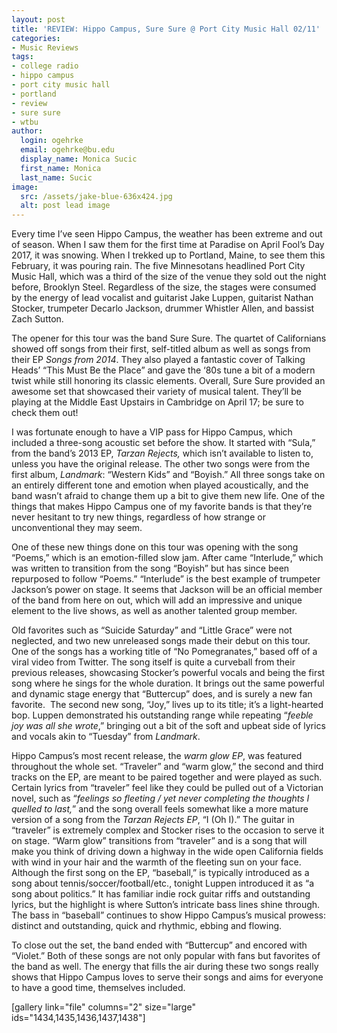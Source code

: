 ```yaml
---
layout: post
title: 'REVIEW: Hippo Campus, Sure Sure @ Port City Music Hall 02/11'
categories:
- Music Reviews
tags:
- college radio
- hippo campus
- port city music hall
- portland
- review
- sure sure
- wtbu
author:
  login: ogehrke
  email: ogehrke@bu.edu
  display_name: Monica Sucic
  first_name: Monica
  last_name: Sucic
image:
  src: /assets/jake-blue-636x424.jpg
  alt: post lead image
---
```

Every time I’ve seen Hippo Campus, the weather has been extreme and out of season. When I saw them for the first time at Paradise on April Fool’s Day 2017, it was snowing. When I trekked up to Portland, Maine, to see them this February, it was pouring rain. The five Minnesotans headlined Port City Music Hall, which was a third of the size of the venue they sold out the night before, Brooklyn Steel. Regardless of the size, the stages were consumed by the energy of lead vocalist and guitarist Jake Luppen, guitarist Nathan Stocker, trumpeter Decarlo Jackson, drummer Whistler Allen, and bassist Zach Sutton.

The opener for this tour was the band Sure Sure. The quartet of Californians showed off songs from their first, self-titled album as well as songs from their EP _Songs from 2014_. They also played a fantastic cover of Talking Heads’ “This Must Be the Place” and gave the ‘80s tune a bit of a modern twist while still honoring its classic elements. Overall, Sure Sure provided an awesome set that showcased their variety of musical talent. They’ll be playing at the Middle East Upstairs in Cambridge on April 17; be sure to check them out!

I was fortunate enough to have a VIP pass for Hippo Campus, which included a three-song acoustic set before the show. It started with “Sula,” from the band’s 2013 EP, _Tarzan Rejects,_ which isn’t available to listen to, unless you have the original release. The other two songs were from the first album, _Landmark_: “Western Kids” and “Boyish.” All three songs take on an entirely different tone and emotion when played acoustically, and the band wasn’t afraid to change them up a bit to give them new life. One of the things that makes Hippo Campus one of my favorite bands is that they’re never hesitant to try new things, regardless of how strange or unconventional they may seem.

One of these new things done on this tour was opening with the song “Poems,” which is an emotion-filled slow jam. After came “Interlude,” which was written to transition from the song “Boyish” but has since been repurposed to follow “Poems.” “Interlude” is the best example of trumpeter Jackson’s power on stage. It seems that Jackson will be an official member of the band from here on out, which will add an impressive and unique element to the live shows, as well as another talented group member.

Old favorites such as “Suicide Saturday” and “Little Grace” were not neglected, and two new unreleased songs made their debut on this tour. One of the songs has a working title of “No Pomegranates,” based off of a viral video from Twitter. The song itself is quite a curveball from their previous releases, showcasing Stocker’s powerful vocals and being the first song where he sings for the whole duration. It brings out the same powerful and dynamic stage energy that “Buttercup” does, and is surely a new fan favorite.  The second new song, “Joy,” lives up to its title; it’s a light-hearted bop. Luppen demonstrated his outstanding range while repeating “_feeble joy was all she wrote_,” bringing out a bit of the soft and upbeat side of lyrics and vocals akin to “Tuesday” from _Landmark_.  

Hippo Campus’s most recent release, the _warm glow EP_, was featured throughout the whole set. “Traveler” and “warm glow,” the second and third tracks on the EP, are meant to be paired together and were played as such. Certain lyrics from “traveler” feel like they could be pulled out of a Victorian novel, such as “_feelings so fleeting / yet never completing the thoughts I quelled to last,_” and the song overall feels somewhat like a more mature version of a song from the _Tarzan Rejects EP_, “I (Oh I).” The guitar in “traveler” is extremely complex and Stocker rises to the occasion to serve it on stage. “Warm glow” transitions from “traveler” and is a song that will make you think of driving down a highway in the wide open California fields with wind in your hair and the warmth of the fleeting sun on your face. Although the first song on the EP, “baseball,” is typically introduced as a song about tennis/soccer/football/etc., tonight Luppen introduced it as “a song about politics.” It has familiar indie rock guitar riffs and outstanding lyrics, but the highlight is where Sutton’s intricate bass lines shine through. The bass in “baseball” continues to show Hippo Campus’s musical prowess: distinct and outstanding, quick and rhythmic, ebbing and flowing.

To close out the set, the band ended with “Buttercup” and encored with “Violet.” Both of these songs are not only popular with fans but favorites of the band as well. The energy that fills the air during these two songs really shows that Hippo Campus loves to serve their songs and aims for everyone to have a good time, themselves included.

\[gallery link="file" columns="2" size="large" ids="1434,1435,1436,1437,1438"\]
